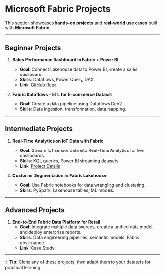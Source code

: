 # Microsoft Fabric Projects

This section showcases **hands-on projects** and **real-world use cases** built with **Microsoft Fabric**.

---

## Beginner Projects
1. **Sales Performance Dashboard in Fabric + Power BI**  
   - **Goal**: Connect Lakehouse data to Power BI, create a sales dashboard.  
   - **Skills**: Dataflows, Power Query, DAX.  
   - **Link**: [GitHub Repo](https://github.com/example/fabric-sales-dashboard)

2. **Fabric Dataflows – ETL for E-commerce Dataset**  
   - **Goal**: Create a data pipeline using Dataflows Gen2.  
   - **Skills**: Data ingestion, transformation, data mapping.

---

## Intermediate Projects
1. **Real-Time Analytics on IoT Data with Fabric**  
   - **Goal**: Stream IoT sensor data into Real-Time Analytics for live dashboards.  
   - **Skills**: KQL queries, Power BI streaming datasets.  
   - **Link**: [Project Details](https://github.com/example/fabric-iot-analytics)

2. **Customer Segmentation in Fabric Lakehouse**  
   - **Goal**: Use Fabric notebooks for data wrangling and clustering.  
   - **Skills**: PySpark, Lakehouse tables, ML models.

---

## Advanced Projects
1. **End-to-End Fabric Data Platform for Retail**  
   - **Goal**: Integrate multiple data sources, create a unified data model, and deploy enterprise reports.  
   - **Skills**: Data engineering pipelines, semantic models, Fabric governance.  
   - **Link**: [Case Study](https://github.com/example/fabric-retail-platform)

---

💡 **Tip**: Clone any of these projects, then adapt them to your datasets for practical learning.
